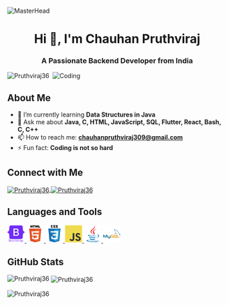 ![MasterHead](https://img.freepik.com/free-vector/programmer-typographic-header-idea-coding-testing-writing-program-using-internet-different-software-website-development-optimization-isolated-vector-i)

<h1 align="center">Hi 👋, I'm Chauhan Pruthviraj</h1>
<h3 align="center">A Passionate Backend Developer from India</h3>

<img align="right" alt="Coding" width="400" src="https://cdn.dribbble.com/users/1162077/screenshots/3848914/programmer.gif">

<p align="left"> <img src="https://komarev.com/ghpvc/?username=Pruthviraj36&label=Profile%20views&color=0e75b6&style=flat" alt="Pruthviraj36" /> </p>

## About Me
- 🌱 I’m currently learning **Data Structures in Java**
- 💬 Ask me about **Java, C, HTML, JavaScript, SQL, Flutter, React, Bash, C, C++**
- 📫 How to reach me: **chauhanpruthviraj309@gmail.com**
- ⚡ Fun fact: **Coding is not so hard**

## Connect with Me
<p align="left">
  <a href="https://linkedin.com/in/pruthviraj36" target="blank">
    <img align="center" src="https://cdn.jsdelivr.net/npm/simple-icons@3.0.1/icons/linkedin.svg" alt="Pruthviraj36" height="30" width="40" />
  </a>
  <a href="https://github.com/Pruthviraj36" target="blank">
    <img align="center" src="https://cdn.jsdelivr.net/npm/simple-icons@3.0.1/icons/github.svg" alt="Pruthviraj36" height="30" width="40" />
  </a>
</p>

## Languages and Tools
<p align="left">
  <a href="https://getbootstrap.com" target="_blank" rel="noreferrer">
    <img src="https://raw.githubusercontent.com/devicons/devicon/master/icons/bootstrap/bootstrap-plain-wordmark.svg" alt="Bootstrap" width="40" height="40"/>
  </a>
  <a href="https://www.w3.org/html/" target="_blank" rel="noreferrer">
    <img src="https://raw.githubusercontent.com/devicons/devicon/master/icons/html5/html5-original-wordmark.svg" alt="HTML5" width="40" height="40"/>
  </a>
  <a href="https://www.w3schools.com/css/" target="_blank" rel="noreferrer">
    <img src="https://raw.githubusercontent.com/devicons/devicon/master/icons/css3/css3-original-wordmark.svg" alt="CSS3" width="40" height="40"/>
  </a>
  <a href="https://developer.mozilla.org/en-US/docs/Web/JavaScript" target="_blank" rel="noreferrer">
    <img src="https://raw.githubusercontent.com/devicons/devicon/master/icons/javascript/javascript-original.svg" alt="JavaScript" width="40" height="40"/>
  </a>
  <a href="https://www.java.com" target="_blank" rel="noreferrer">
    <img src="https://raw.githubusercontent.com/devicons/devicon/master/icons/java/java-original.svg" alt="Java" width="40" height="40"/>
  </a>
  <a href="https://www.mysql.com/" target="_blank" rel="noreferrer">
    <img src="https://raw.githubusercontent.com/devicons/devicon/master/icons/mysql/mysql-original-wordmark.svg" alt="MySQL" width="40" height="40"/>
  </a>
</p>

## GitHub Stats
<p><img align="left" src="https://github-readme-stats.vercel.app/api/top-langs?username=Pruthviraj36&show_icons=true&locale=en&layout=compact" alt="Pruthviraj36" /></p>

<p>&nbsp;<img align="center" src="https://github-readme-stats.vercel.app/api?username=Pruthviraj36&show_icons=true&locale=en" alt="Pruthviraj36" /></p>

<p><img align="center" src="https://github-readme-streak-stats.herokuapp.com/?user=Pruthviraj36&" alt="Pruthviraj36" /></p>
